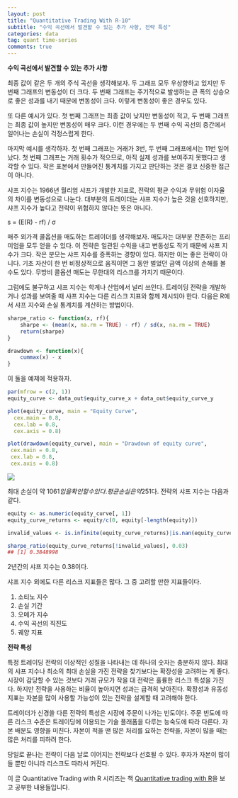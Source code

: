```yaml
---
layout: post
title: "Quantitative Trading With R-10"
subtitle: "수익 곡선에서 발견할 수 있는 추가 사항, 전략 특성"
categories: data
tag: quant time-series
comments: true
---
```


**수익 곡선에서 발견할 수 있는 추가 사항**

최종 값이 같은 두 개의 주식 곡선을 생각해보자. 두 그래프 모두 우상향하고 있지만 두 번째 그래프의 변동성이 더 크다. 두 번째 그래프는 주기적으로 발생하는 큰 폭의 상승으로 좋은 성과를 내기 때문에 변동성이 크다. 이렇게 변동성이 좋은 경우도 있다.

또 다른 예시가 있다. 첫 번째 그래프는 최종 값이 낮지만 변동성이 적고, 두 번째 그래프는 최종 값이 높지만 변동성이 매우 크다. 이런 경우에는 두 번째 수익 곡선의 중간에서 일어나는 손실이 걱정스럽게 한다.

마지막 예시를 생각하자. 첫 번째 그래프는 거래가 3번, 두 번째 그래프에서는 11번 일어났다. 첫 번째 그래프는 거래 횟수가 적으므로, 아직 실제 성과를 보여주지 못했다고 생각할 수 있다. 작은 표본에서 만들어진 통계치를 가지고 판단하는 것은 결코 신중한 접근이 아니다.

샤프 지수는 1966년 월리엄 샤프가 개발한 지표로, 전략의 평균 수익과 무위험 이자율의 차이를 변동성으로 나눈다. 대부분의 트레이더는 샤프 지수가 높은 것을 선호하지만, 샤프 지수가 높다고 전략이 위험하지 않다는 뜻은 아니다.

s = (E(R) - rf) / σ

매주 외가격 콜옵션을 매도하는 트레이더를 생각해보자. 매도자는 대부분 잔존하는 프리미엄을 모두 얻을 수 있다. 이 전략은 일관된 수익을 내고 변동성도 작기 때문에 샤프 지수가 크다. 작은 분모는 샤프 지수를 증폭하는 경향이 있다. 하지만 이는 좋은 전략이 아니다. 기초 자산이 한 번 비정상적으로 움직이면 그 동안 벌었던 금액 이상의 손해를 볼 수도 있다. 무방비 콜옵션 매도는 무한대의 리스크를 가지기 때문이다.

그럼에도 불구하고 샤프 지수는 학계나 산업에서 널리 쓰인다. 트레이딩 전략을 개발하거나 성과를 보여줄 때 샤프 지수는 다른 리스크 지표와 함께 제시되야 한다. 다음은 R에서 샤프 지수와 손실 통계치를 계산하는 방법이다.

```R
sharpe_ratio <- function(x, rf){
    sharpe <- (mean(x, na.rm = TRUE) - rf) / sd(x, na.rm = TRUE)
    return(sharpe)
}

drawdown <- function(x){
    cummax(x) - x
}
```

이 둘을 예제에 적용하자.

```R
par(mfrow = c(2, 1))
equity_curve <- data_out$equity_curve_x + data_out$equity_curve_y

plot(equity_curve, main = "Equity Curve",
  cex.main = 0.8,
  cex.lab = 0.8,
  cex.axis = 0.8)

plot(drawdown(equity_curve), main = "Drawdown of equity curve",
 cex.main = 0.8,
 cex.lab = 0.8,
 cex.axis = 0.8)
```

![](https://imgur.com/A6wwIT9.png)

최대 손실이 약 1061$임을 확인할 수 있다. 평균 손실은 약 251$다. 전략의 샤프 지수는 다음과 같다.

```R
equity <- as.numeric(equity_curve[, 1])
equity_curve_returns <- equity/c(0, equity[-length(equity)])

invalid_values <- is.infinite(equity_curve_returns)|is.nan(equity_curve_returns)

sharpe_ratio(equity_curve_returns[!invalid_values], 0.03)
## [1] 0.3848998
```

2년간의 샤프 지수는 0.38이다. 

샤프 지수 외에도 다른 리스크 지표들은 많다. 그 중 고려할 만한 지표들이다.

1. 소티노 지수
2. 손실 기간
3. 오메가 지수
4. 수익 곡선의 직진도
5. 궤양 지표



**전략 특성**

특정 트레이딩 전략의 이상적인 성질을 나타내는 데 하나의 숫자는 충분하지 않다. 최대의 샤프 지수나 최소의 최대 손실을 가진 전략을 찾기보다는 확장성을 고려하는 게 좋다. 시장이 감당할 수 있는 것보다 거래 규모가 작을 대 전략은 훌륭한 리스크 특성을 가진다. 하지만 전략을 사용하는 비율이 높아지면 성과는 급격히 낮아진다. 확장성과 유동성 지표는 자본을 많이 사용할 가능성이 있는 전략을 설계할 때 고려해야 한다.

트레이더가 신경쓸 다른 전략의 특성은 시장에 주문이 나가는 빈도이다. 주문 빈도에 따른 리스크 수준은 트레이딩에 이용되는 기술 플래폼을 다루는 능숙도에 따라 다른다. 자본 배분도 영향을 미친다. 자본이 적을 땐 많은 처리를 요하는 전략을, 자본이 많을 때는 많은 처리를 피하려 한다.

당일로 끝나는 전략이 다음 날로 이어지는 전략보다 선호될 수 있다. 후자가 자본이 많이 들 뿐만 아니라 리스크도 따라서 커진다.



이 글 Quantitative Trading with R 시리즈는 책 [Quantitative trading with R](https://www.amazon.com/Quantitative-Trading-Understanding-Mathematical-Computational/dp/1137354070)을 보고 공부한 내용들입니다.